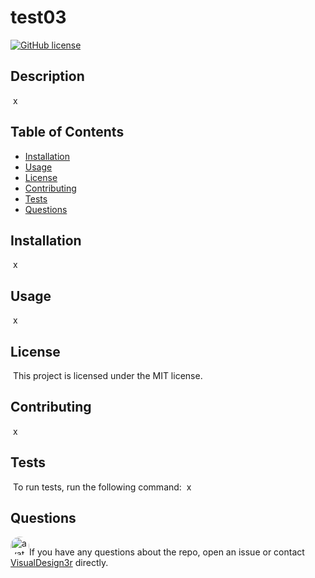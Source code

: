 
# test03
[![GitHub license](https://img.shields.io/badge/license-MIT-blue.svg)](https://github.com/VisualDesign3r)
​
## Description
​
x
​
## Table of Contents 
* [Installation](#installation)
​
* [Usage](#usage)
​
* [License](#license)
​
* [Contributing](#contributing)
​
* [Tests](#tests)
​
* [Questions](#questions)
​
## Installation
​
x
​
## Usage
​
x
​
## License
​
This project is licensed under the MIT license.
  
## Contributing
​
x
​
## Tests
​
To run tests, run the following command:
​
x
​
## Questions
​
<img src="https://avatars2.githubusercontent.com/u/57581799?v=4" alt="avatar" style="border-radius: 16px" width="30" />
​
If you have any questions about the repo, open an issue or contact [VisualDesign3r](https://github.com/VisualDesign3r) directly.
    